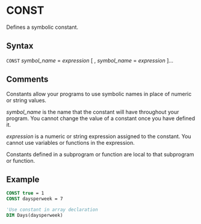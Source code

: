# CONST

Defines a symbolic constant.

## Syntax

`CONST` *symbol_name* = *expression* [ , *symbol_name* = *expression* ]...

## Comments

Constants allow your programs to use symbolic names in place of numeric or string values.

*symbol_name* is the name that the constant will have throughout your program. You cannot change the value of a constant once you have defined it.

*expression* is a numeric or string expression assigned to the constant. You cannot use variables or functions in the expression.

Constants defined in a subprogram or function are local to that subprogram or function.

## Example

```vb
CONST true = 1
CONST daysperweek = 7

'Use constant in array declaration
DIM Days(daysperweek)
```
